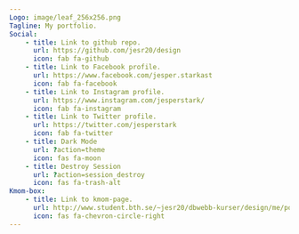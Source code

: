 ```yaml
---
Logo: image/leaf_256x256.png
Tagline: My portfolio.
Social:
    - title: Link to github repo.
      url: https://github.com/jesr20/design
      icon: fab fa-github
    - title: Link to Facebook profile.
      url: https://www.facebook.com/jesper.starkast
      icon: fab fa-facebook
    - title: Link to Instagram profile.
      url: https://www.instagram.com/jesperstark/
      icon: fab fa-instagram
    - title: Link to Twitter profile.
      url: https://twitter.com/jesperstark
      icon: fab fa-twitter
    - title: Dark Mode
      url: ?action=theme
      icon: fas fa-moon
    - title: Destroy Session
      url: ?action=session_destroy
      icon: fas fa-trash-alt
Kmom-box:
    - title: Link to kmom-page.
      url: http://www.student.bth.se/~jesr20/dbwebb-kurser/design/me/portfolio/report/
      icon: fas fa-chevron-circle-right
---
```

